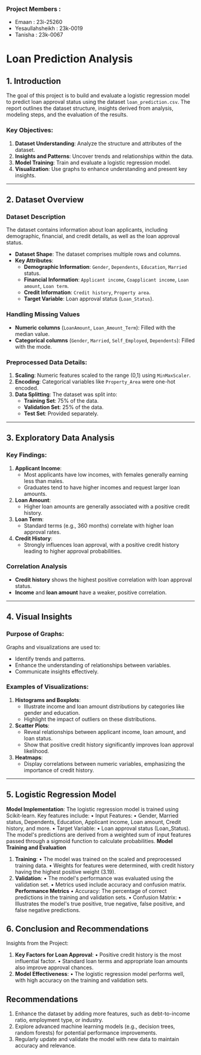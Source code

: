  ### Project Members : 
 * Emaan : 23i-25260
 * Yesaullahsheikh : 23k-0019
 *  Tanisha : 23k-0067

# Loan Prediction Analysis

## 1. Introduction
The goal of this project is to build and evaluate a logistic regression model to predict loan approval status using the dataset `loan_prediction.csv`. The report outlines the dataset structure, insights derived from analysis, modeling steps, and the evaluation of the results.

### Key Objectives:
1. **Dataset Understanding**: Analyze the structure and attributes of the dataset.
2. **Insights and Patterns**: Uncover trends and relationships within the data.
3. **Model Training**: Train and evaluate a logistic regression model.
4. **Visualization**: Use graphs to enhance understanding and present key insights.

---

## 2. Dataset Overview

### Dataset Description
The dataset contains information about loan applicants, including demographic, financial, and credit details, as well as the loan approval status.

- **Dataset Shape**: The dataset comprises multiple rows and columns.
- **Key Attributes**:
  - **Demographic Information**: `Gender`, `Dependents`, `Education`, `Married` status.
  - **Financial Information**: `Applicant income`, `Coapplicant income`, `Loan amount`, `Loan term`.
  - **Credit Information**: `Credit history`, `Property area`.
  - **Target Variable**: Loan approval status (`Loan_Status`).

### Handling Missing Values
- **Numeric columns** (`LoanAmount`, `Loan_Amount_Term`): Filled with the median value.
- **Categorical columns** (`Gender`, `Married`, `Self_Employed`, `Dependents`): Filled with the mode.

### Preprocessed Data Details:
1. **Scaling**: Numeric features scaled to the range (0,1) using `MinMaxScaler`.
2. **Encoding**: Categorical variables like `Property_Area` were one-hot encoded.
3. **Data Splitting**: The dataset was split into:
   - **Training Set**: 75% of the data.
   - **Validation Set**: 25% of the data.
   - **Test Set**: Provided separately.

---

## 3. Exploratory Data Analysis

### Key Findings:
1. **Applicant Income**:
   - Most applicants have low incomes, with females generally earning less than males.
   - Graduates tend to have higher incomes and request larger loan amounts.
2. **Loan Amount**:
   - Higher loan amounts are generally associated with a positive credit history.
3. **Loan Term**:
   - Standard terms (e.g., 360 months) correlate with higher loan approval rates.
4. **Credit History**:
   - Strongly influences loan approval, with a positive credit history leading to higher approval probabilities.

### Correlation Analysis
- **Credit history** shows the highest positive correlation with loan approval status.
- **Income** and **loan amount** have a weaker, positive correlation.

---

## 4. Visual Insights

### Purpose of Graphs:
Graphs and visualizations are used to:
- Identify trends and patterns.
- Enhance the understanding of relationships between variables.
- Communicate insights effectively.

### Examples of Visualizations:
1. **Histograms and Boxplots**:
   - Illustrate income and loan amount distributions by categories like gender and education.
   - Highlight the impact of outliers on these distributions.
2. **Scatter Plots**:
   - Reveal relationships between applicant income, loan amount, and loan status.
   - Show that positive credit history significantly improves loan approval likelihood.
3. **Heatmaps**:
   - Display correlations between numeric variables, emphasizing the importance of credit history.

---

## 5. Logistic Regression Model
  **Model Implementation**:
The logistic regression model is trained using Scikit-learn. Key features include:
•	Input Features:
•	Gender, Married status, Dependents, Education, Applicant income, Loan amount, Credit history, and more.
•	Target Variable:
•	Loan approval status (Loan_Status).
The model's predictions are derived from a weighted sum of input features passed through a sigmoid function to calculate probabilities.
**Model Training and Evaluation**
 1.	**Training**:
•	The model was trained on the scaled and preprocessed training data.
•	Weights for features were determined, with credit history having the highest positive weight (3.19).
2.	**Validation**:
•	The model's performance was evaluated using the validation set.
•	Metrics used include accuracy and confusion matrix.
**Performance Metrics**
•	Accuracy: The percentage of correct predictions in the training and validation sets.
•	Confusion Matrix:
•	Illustrates the model's true positive, true negative, false positive, and false negative predictions.

## 6. Conclusion and Recommendations
Insights from the Project:
1.	**Key Factors for Loan Approval**:
•	Positive credit history is the most influential factor.
•	Standard loan terms and appropriate loan amounts also improve approval chances.
2.	**Model Effectiveness**:
•	The logistic regression model performs well, with high accuracy on the training and validation sets.
## Recommendations
1.	Enhance the dataset by adding more features, such as debt-to-income ratio, employment type, or industry.
2.	Explore advanced machine learning models (e.g., decision trees, random forests) for potential performance improvements.
3.	Regularly update and validate the model with new data to maintain accuracy and relevance.


